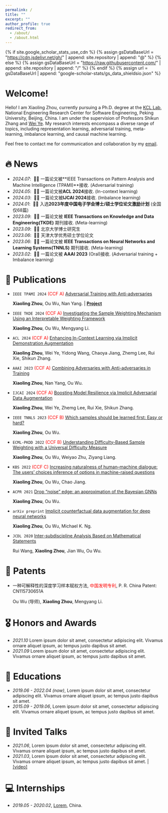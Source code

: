 ```yaml
---
permalink: /
title: ""
excerpt: ""
author_profile: true
redirect_from: 
  - /about/
  - /about.html
---
```


{% if site.google_scholar_stats_use_cdn %}
{% assign gsDataBaseUrl = "https://cdn.jsdelivr.net/gh/" | append: site.repository | append: "@" %}
{% else %}
{% assign gsDataBaseUrl = "https://raw.githubusercontent.com/" | append: site.repository | append: "/" %}
{% endif %}
{% assign url = gsDataBaseUrl | append: "google-scholar-stats/gs_data_shieldsio.json" %}

<span class='anchor' id='about-me'></span>

# Welcome! 
Hello! I am Xiaoling Zhou, currently pursuing a Ph.D. degree at the [KCL Lab](https://se.pku.edu.cn/kcl/), National Engineering Research Center for Software Engineering, Peking University, Beijing, China. I am under the supervision of Professors Shikun Zhang and [Wei Ye](https://se.pku.edu.cn/kcl/weiye/). My research interests encompass a diverse range of topics, including representation learning, adversarial training, meta-learning, imbalance learning, and causal machine learning.

Feel free to contact me for communication and collaboration by my [email](xiaolingzhou@stu.pku.edu.cn).


# 🔥 News
- *2024.07*: &nbsp;🎉🎉 一篇论文被**IEEE Transactions on Pattern Analysis and Machine Intelligence (TPAMI)**接收. (Adversarial training)
- *2024.05*: &nbsp;🎉🎉 一篇论文被**ACL 2024**接收. (In-context learning)
- *2024.03*: &nbsp;🎉🎉 一篇论文被**IJCAI 2024**接收. (Imbalance learning)
- *2024.01*: &nbsp;🎉🎉 入选**2023年度中国电子学会博士/硕士学位论文激励计划** (全国仅68篇) 
- *2023.09*: &nbsp;🎉🎉 一篇论文被 **IEEE Transactions on Knowledge and Data Engineering(TKDE)** 期刊接收. (Meta-learning)
- *2023.09*: &nbsp;🎉🎉 北京大学博士研究生
- *2023.06*: &nbsp;🎉🎉 天津大学优秀硕士学位论文
- *2023.06*: &nbsp;🎉🎉 一篇论文被 **IEEE Transactions on Neural Networks and Learning Systems(TNNLS)** 期刊接收. (Meta-learning)
- *2023.02*: &nbsp;🎉🎉 一篇论文被 **AAAI 2023** (Oral)接收. (Adversarial training + Imbalance learning)

# 📝 Publications 
- `IEEE TPAMI 2024` <span style="color:red">(CCF A)</span> [Adversarial Training with Anti-adversaries](https://ieeexplore.ieee.org/abstract/document/10608444)

  **Xiaoling Zhou**, Ou Wu, Nan Yang.  \| [**Project**](https://speechresearch.github.io/unsuper/)
  
- ``IEEE TKDE 2024`` <span style="color:red">(CCF A)</span> [Investigating the Sample Weighting Mechanism Using an Interpretable Weighting Framework](https://ieeexplore.ieee.org/abstract/document/10254261)

   **Xiaoling Zhou**, Ou Wu, Mengyang Li.
  
- ``ACL 2024`` <span style="color:red">(CCF A)</span> [Enhancing In-Context Learning via Implicit Demonstration Augmentation](https://aclanthology.org/2024.acl-long.155/)

   **Xiaoling Zhou**, Wei Ye, Yidong Wang, Chaoya Jiang, Zhemg Lee, Rui Xie, Shikun Zhang.
  
- ``AAAI 2023`` <span style="color:red">(CCF A)</span> [Combining Adversaries with Anti-adversaries in Training](https://dl.acm.org/doi/10.1609/aaai.v37i9.26352)

   **Xiaoling Zhou**, Nan Yang, Ou Wu.

- ``IJCAI 2024`` <span style="color:red">(CCF A)</span> [Boosting Model Resilience via Implicit Adversarial Data Augmentation](https://www.ijcai.org/proceedings/2024/625)

   **Xiaoling Zhou**, Wei Ye, Zhemg Lee, Rui Xie, Shikun Zhang.
  
- ``IEEE TNNLS 2023`` <span style="color:red">(CCF B)</span> [Which samples should be learned first: Easy or hard?](https://ieeexplore.ieee.org/document/10155763)

   **Xiaoling Zhou**, Ou Wu.
  
- ``ECML-PKDD 2022`` <span style="color:red">(CCF B)</span> [Understanding Difficulty-Based Sample Weighting with a Universal Difficulty Measure](https://dl.acm.org/doi/abs/10.1007/978-3-031-26409-2_5)

   **Xiaoling Zhou**, Ou Wu, Weiyao Zhu, Ziyang Liang.
  
- ``KBS 2022`` <span style="color:red">(CCF C)</span> [Increasing naturalness of human–machine dialogue: The users’ choices inference of options in machine-raised questions](https://www.sciencedirect.com/science/article/abs/pii/S0950705122002064)

   **Xiaoling Zhou**, Ou Wu, Chao Jiang.
  
- ``ACPR 2021`` [Drop “noise” edge: an approximation of the Bayesian GNNs](https://link.springer.com/chapter/10.1007/978-3-031-02444-3_5)

   **Xiaoling Zhou**, Ou Wu.
  
- ``arXiv preprint`` [Implicit counterfactual data augmentation for deep neural networks](https://arxiv.org/abs/2304.13431)

   **Xiaoling Zhou**, Ou Wu, Michael K. Ng.
  
- ``JCDL 2020`` [Inter-subdiscipline Analysis Based on Mathematical Statements](https://dl.acm.org/doi/abs/10.1145/3383583.3398574)

   Rui Wang, **Xiaoling Zhou**, Jian Wu, Ou Wu.
# 📝 Patents
-  一种可解释性的深度学习样本赋权方法,  <span style="color:red">中国发明专利</span>, P. R. China Patent: CN115730651A

   Ou Wu (导师), **Xiaoling Zhou**, Mengyang Li.











# 🎖 Honors and Awards
- *2021.10* Lorem ipsum dolor sit amet, consectetur adipiscing elit. Vivamus ornare aliquet ipsum, ac tempus justo dapibus sit amet. 
- *2021.09* Lorem ipsum dolor sit amet, consectetur adipiscing elit. Vivamus ornare aliquet ipsum, ac tempus justo dapibus sit amet. 

# 📖 Educations
- *2019.06 - 2022.04 (now)*, Lorem ipsum dolor sit amet, consectetur adipiscing elit. Vivamus ornare aliquet ipsum, ac tempus justo dapibus sit amet. 
- *2015.09 - 2019.06*, Lorem ipsum dolor sit amet, consectetur adipiscing elit. Vivamus ornare aliquet ipsum, ac tempus justo dapibus sit amet. 

# 💬 Invited Talks
- *2021.06*, Lorem ipsum dolor sit amet, consectetur adipiscing elit. Vivamus ornare aliquet ipsum, ac tempus justo dapibus sit amet. 
- *2021.03*, Lorem ipsum dolor sit amet, consectetur adipiscing elit. Vivamus ornare aliquet ipsum, ac tempus justo dapibus sit amet.  \| [\[video\]](https://github.com/)

# 💻 Internships
- *2019.05 - 2020.02*, [Lorem](https://github.com/), China.

